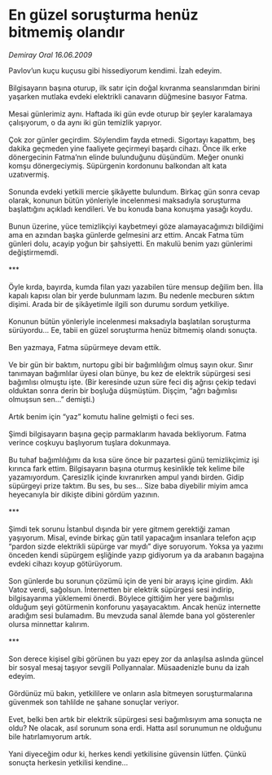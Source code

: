 # En güzel soruşturma henüz bitmemiş olandır

*Demiray Oral 16.06.2009*

<div class="taraf_structure_2col_1zq">
<div class="margen_n">



 <p>Pavlov’un kuçu kuçusu gibi hissediyorum kendimi. İzah edeyim. <br/><br/>Bilgisayarın başına oturup, ilk satır için doğal kıvranma seanslarımdan birini yaşarken mutlaka evdeki elektrikli canavarın düğmesine basıyor Fatma. <br/><br/>Mesai günlerimiz aynı. Haftada iki gün evde oturup bir şeyler karalamaya çalışıyorum, o da aynı iki gün temizlik yapıyor. <br/><br/>Çok zor günler geçirdim. Söylendim fayda etmedi. Sigortayı kapattım, beş dakika geçmeden yine faaliyete geçirmeyi başardı cihazı. Önce ilk erke dönergecinin Fatma’nın elinde bulunduğunu düşündüm. Meğer onunki komşu dönergeciymiş. Süpürgenin kordonunu balkondan alt kata uzatıvermiş. <br/><br/>Sonunda evdeki yetkili mercie şikâyette bulundum. Birkaç gün sonra cevap olarak, konunun bütün yönleriyle incelenmesi maksadıyla soruşturma başlattığını açıkladı kendileri. Ve bu konuda bana konuşma yasağı koydu. <br/><br/>Bunun üzerine, yüce temizlikçiyi kaybetmeyi göze alamayacağımızı bildiğimi ama en azından başka günlerde gelmesini arz ettim. Ancak Fatma tüm günleri dolu, acayip yoğun bir şahsiyetti. En makulü benim yazı günlerimi değiştirmemdi. <br/><br/>*** <br/><br/>Öyle kırda, bayırda, kumda filan yazı yazabilen türe mensup değilim ben. İlla kapalı kapısı olan bir yerde bulunmam lazım. Bu nedenle mecburen sıktım dişimi. Arada bir de şikâyetimle ilgili son durumu sordum yetkiliye. <br/><br/>Konunun bütün yönleriyle incelenmesi maksadıyla başlatılan soruşturma sürüyordu... Ee, tabii en güzel soruşturma henüz bitmemiş olandı sonuçta. <br/><br/>Ben yazmaya, Fatma süpürmeye devam ettik. <br/><br/>Ve bir gün bir baktım, nurtopu gibi bir bağımlılığım olmuş sayın okur. Sınır tanımayan bağımlılar üyesi olan bünye, bu kez de elektrik süpürgesi sesi bağımlısı olmuştu işte. (Bir keresinde uzun süre feci diş ağrısı çekip tedavi olduktan sonra derin bir boşluğa düşmüştüm. Dişçim, “ağrı bağımlısı olmuşsun sen...” demişti.) <br/><br/>Artık benim için “yaz” komutu haline gelmişti o feci ses. <br/><br/>Şimdi bilgisayarın başına geçip parmaklarım havada bekliyorum. Fatma verince coşkuyu başlıyorum tuşlara dokunmaya. <br/><br/>Bu tuhaf bağımlılığımı da kısa süre önce bir pazartesi günü temizlikçimiz işi kırınca fark ettim. Bilgisayarın başına oturmuş kesinlikle tek kelime bile yazamıyordum. Çaresizlik içinde kıvranırken ampul yandı birden. Gidip süpürgeyi prize taktım. Bu ses, bu ses... Size baba diyebilir miyim amca heyecanıyla bir dikişte dibini gördüm yazının. <br/><br/>*** <br/><br/>Şimdi tek sorunu İstanbul dışında bir yere gitmem gerektiği zaman yaşıyorum. Misal, evinde birkaç gün tatil yapacağım insanlara telefon açıp “pardon sizde elektrikli süpürge var mıydı” diye soruyorum. Yoksa ya yazımı önceden kendi süpürgem eşliğinde yazıp gidiyorum ya da arabanın bagajına evdeki cihazı koyup götürüyorum. <br/><br/>Son günlerde bu sorunun çözümü için de yeni bir arayış içine girdim. Aklı Vatoz verdi, sağolsun. İnternetten bir elektrik süpürgesi sesi indirip, bilgisayarıma yüklememi önerdi. Böylece gittiğim her yere bağımlısı olduğum şeyi götürmenin konforunu yaşayacaktım. Ancak henüz internette aradığım sesi bulamadım. Bu mevzuda sanal âlemde bana yol gösterenler olursa minnettar kalırım. <br/><br/>*** <br/><br/>Son derece kişisel gibi görünen bu yazı epey zor da anlaşılsa aslında güncel bir sosyal mesaj taşıyor sevgili Pollyannalar. Müsaadenizle bunu da izah edeyim. <br/><br/>Gördünüz mü bakın, yetkililere ve onların asla bitmeyen soruşturmalarına güvenmek son tahlilde ne şahane sonuçlar veriyor. <br/><br/>Evet, belki ben artık bir elektrik süpürgesi sesi bağımlısıyım ama sonuçta ne oldu? Ne olacak, asıl sorunum sona erdi. Hatta asıl sorunumun ne olduğunu bile hatırlamıyorum artık. <br/><br/>Yani diyeceğim odur ki, herkes kendi yetkilisine güvensin lütfen. Çünkü sonuçta herkesin yetkilisi kendine...</p>
<br/>
<br/>
<br/>



<br/>


<div id="taraf_not">
</div>

</div>


</div>
